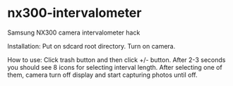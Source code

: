 # nx300-intervalometer
Samsung NX300 camera intervalometer hack

Installation:
Put on sdcard root directory.
Turn on camera.

How to use:
Click trash button and then click +/- button. After 2-3 seconds you should see 8 icons for selecting interval length. After selecting one of them, camera turn off display and start capturing photos until off.

